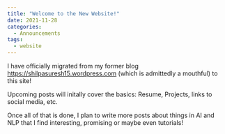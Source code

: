 ```yaml
---
title: "Welcome to the New Website!"
date: 2021-11-28
categories:
  - Announcements
tags:
  - website
---
```


I have officially migrated from my former blog https://shilpasuresh15.wordpress.com (which is admittedly a mouthful) to this site! 

Upcoming posts will initally cover the basics: Resume, Projects, links to social media, etc. 

Once all of that is done, I plan to write more posts about things in AI and NLP that I find interesting, promising or maybe even tutorials!

